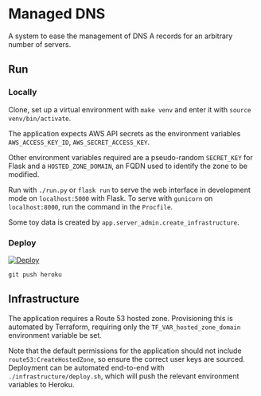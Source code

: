 # Managed DNS

A system to ease the management of DNS A records for an arbitrary number of servers.

## Run

### Locally

Clone, set up a virtual environment with `make venv` and enter it with `source venv/bin/activate`.

The application expects AWS API secrets as the environment variables `AWS_ACCESS_KEY_ID`, `AWS_SECRET_ACCESS_KEY`.

Other environment variables required are a pseudo-random `SECRET_KEY` for Flask and a `HOSTED_ZONE_DOMAIN`, an FQDN used to identify the zone to be modified.

Run with `./run.py` or `flask run` to serve the web interface in development mode on `localhost:5000` with Flask. To serve with `gunicorn` on `localhost:8000`, run the command in the `Procfile`.

Some toy data is created by `app.server_admin.create_infrastructure`.

### Deploy

[![Deploy](https://www.herokucdn.com/deploy/button.svg)](https://heroku.com/deploy?template=https://github.com/fionn/dns-automator)

`git push heroku`

## Infrastructure

The application requires a Route 53 hosted zone. Provisioning this is automated by Terraform, requiring only the `TF_VAR_hosted_zone_domain` environment variable be set.

Note that the default permissions for the application should not include `route53:CreateHostedZone`, so ensure the correct user keys are sourced. Deployment can be automated end-to-end with `./infrastructure/deploy.sh`, which will push the relevant environment variables to Heroku.
